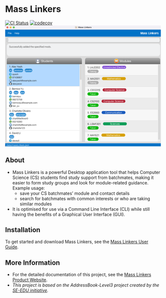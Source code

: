 # Mass Linkers
[![CI Status](https://github.com/AY2223S1-CS2103T-T11-4/tp/workflows/Java%20CI/badge.svg)](https://github.com/AY2223S1-CS2103T-T11-4/tp/actions)
[![codecov](https://codecov.io/gh/AY2223S1-CS2103T-T11-4/tp/branch/master/graph/badge.svg)](https://app.codecov.io/gh/AY2223S1-CS2103T-T11-4/tp)
![](docs/images/Ui.png)
## About
* Mass Linkers is a powerful Desktop application tool that helps Computer Science (CS) students find study support from batchmates, making it easier to form study groups and look for module-related guidance.<br>
  Example usage:
  * save your CS batchmates’ module and contact details
  * search for batchmates with common interests or who are taking similar modules
* It is optimised for use via a Command Line Interface (CLI) while still having the benefits of a Graphical User Interface (GUI).

## Installation
To get started and download Mass Linkers, see the [Mass Linkers User Guide](https://ay2223s1-cs2103t-t11-4.github.io/tp/UserGuide.html).

## More Information
* For the detailed documentation of this project, see the [Mass Linkers Product Website](https://ay2223s1-cs2103t-t11-4.github.io/tp/).
* _This project is based on the AddressBook-Level3 project created by the [SE-EDU initiative](https://se-education.org)._
